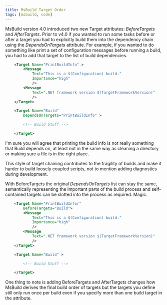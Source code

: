 ```yaml
---
title: MsBuild Target Order
tags: [msbuild, code]
---
```


MsBuild version 4.0 introduced two new Target attributes: _BeforeTargets_
and _AfterTargets_. Prior to v4.0 if you wanted to run some tasks before or
after a target you had to explicitly build them into the dependency chain
using the _DependsOnTargets_ attribute. For example, if you wanted to do
something like print a set of configuration messages before running a build,
you had to add that target to the list of build dependencies.

```xml
    <Target Name="PrintBuildInfo" >
    	<Message
    		Text="This is a $(Configuration) build."
    		Importance="high"
    		/>
    	<Message
    		Text=".NET framework version $(TargetFrameworkVersion)"
    		/>
    </Target>

    <Target Name="Build"
    	DependsOnTargets="PrintBuildInfo" >

    	<!-- Build Stuff -->

    </Target>
```

I'm sure you will agree that printing the build info is not really something
that Build depends on, at least not in the same way as cleaning a directory or
making sure a file is in the right place.

This style of target chaining contributes to the fragility of builds and
make it harder to build loosely coupled scripts, not to mention adding diagnostics
during development.

With BeforeTargets the original _DependsOnTargets_ list can stay the same,
semantically representing the important parts of the build process and self-contained
targets can be slotted into the process as required. Magic.

```xml
    <Target Name="PrintBuildInfor"
    	BeforeTargets="Build">
    	<Message
    		Text="This is a $(Configuration) build."
    		Importance="high"
    		/>
    	<Message
    		Text=".NET framework version $(TargetFrameworkVersion)"
    		/>
    </Target>

    <Target Name="Build" >

    	<!-- Build Stuff -->

    </Target>
```

One thing to note is adding BeforeTargets and AfterTargets changes how MsBuild
derives the final build order of targets but the targets you define still
only run once per build even if you specify more than one build target in
the attribute.
